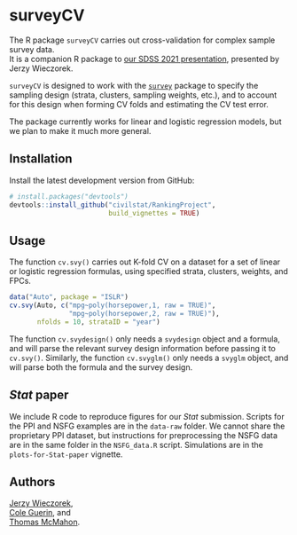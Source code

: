 # surveyCV

The R package `surveyCV` carries out cross-validation for complex sample survey data.  
It is a companion R package to [our SDSS 2021 presentation](https://ww2.amstat.org/meetings/sdss/2021/onlineprogram/AbstractDetails.cfm?AbstractID=309674), presented by Jerzy Wieczorek.

`surveyCV` is designed to work with the [`survey`](https://cran.r-project.org/web/packages/survey/index.html) package to specify the sampling design
(strata, clusters, sampling weights, etc.),
and to account for this design when forming CV folds and estimating the CV test error.

The package currently works for linear and logistic regression models, but we plan to make it much more general.

## Installation

Install the latest development version from GitHub:

```r
# install.packages("devtools")
devtools::install_github("civilstat/RankingProject",
                         build_vignettes = TRUE)
```

## Usage

The function `cv.svy()` carries out K-fold CV on a dataset for a set of linear or logistic regression formulas, using specified strata, clusters, weights, and FPCs.

```r
data("Auto", package = "ISLR")
cv.svy(Auto, c("mpg~poly(horsepower,1, raw = TRUE)",
               "mpg~poly(horsepower,2, raw = TRUE)"),
       nfolds = 10, strataID = "year")
```

The function `cv.svydesign()` only needs a `svydesign` object and a formula, and will parse the relevant survey design information before passing it to `cv.svy()`. Similarly, the function `cv.svyglm()` only needs a `svyglm` object, and will parse both the formula and the survey design.

## *Stat* paper

We include R code to reproduce figures for our *Stat* submission. Scripts for the PPI and NSFG examples are in the `data-raw` folder. We cannot share the proprietary PPI dataset, but instructions for preprocessing the NSFG data are in the same folder in the `NSFG_data.R` script. Simulations are in the `plots-for-Stat-paper` vignette.

## Authors

[Jerzy Wieczorek](https://github.com/civilstat),  
[Cole Guerin](https://github.com/cole164), and  
[Thomas McMahon](https://github.com/twmcma21).
